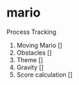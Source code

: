 # mario
Process Tracking
1. Moving Mario []
2. Obstacles []
3. Theme []
4. Gravity []
5. Score calculation []
